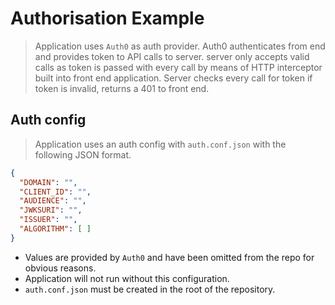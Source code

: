 # Authorisation Example

> Application uses `Auth0` as auth provider. Auth0 authenticates from end and provides token to API calls to server. server only accepts valid calls as token is passed with every call by means of HTTP interceptor built into front end application. Server checks every call for token if token is invalid, returns a 401 to front end. 

## Auth config

> Application uses an auth config with `auth.conf.json` with the following JSON format.

```json
{
  "DOMAIN": "",
  "CLIENT_ID": "",
  "AUDIENCE": "",
  "JWKSURI": "",
  "ISSUER": "",
  "ALGORITHM": [ ]
}
```

- Values are provided by `Auth0` and have been omitted from the repo for obvious reasons.
- Application will not run without this configuration.
- `auth.conf.json` must be created in the root of the repository.